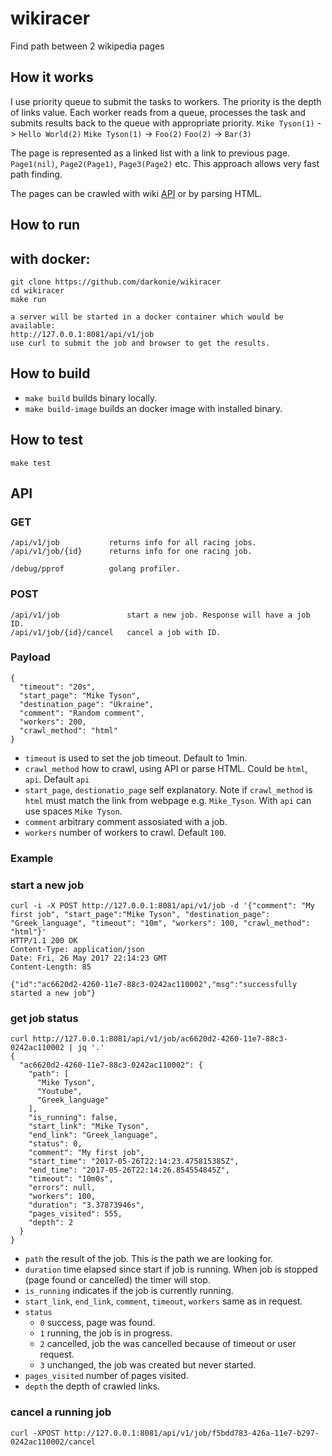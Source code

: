 # wikiracer
Find path between 2 wikipedia pages

## How it works
I use priority queue to submit the tasks to workers. The priority is the depth of links value. Each worker reads from a queue, processes the task and submits results back to the queue with appropriate priority.
`Mike Tyson(1)` -> `Hello World(2)`
`Mike Tyson(1)` -> `Foo(2)`
`Foo(2)` -> `Bar(3)`

The page is represented as a linked list with a link to previous page.
`Page1(nil)`, `Page2(Page1)`, `Page3(Page2)` etc.
This approach allows very fast path finding.

The pages can be crawled with wiki [API](en.wikipedia.org/w/api.php) or by parsing HTML.
## How to run
## with docker:
```
git clone https://github.com/darkonie/wikiracer
cd wikiracer
make run

a server will be started in a docker container which would be available:
http://127.0.0.1:8081/api/v1/job
use curl to submit the job and browser to get the results.
```

## How to build
 - `make build` builds binary locally.
 - `make build-image` builds an docker image with installed binary.

## How to test
```
make test
```

## API
### GET
```
/api/v1/job           returns info for all racing jobs.
/api/v1/job/{id}      returns info for one racing job.

/debug/pprof          golang profiler.
```

### POST
```
/api/v1/job               start a new job. Response will have a job ID.
/api/v1/job/{id}/cancel   cancel a job with ID.
```

### Payload
```
{
  "timeout": "20s",
  "start_page": "Mike Tyson",
  "destination_page": "Ukraine",
  "comment": "Random comment",
  "workers": 200,
  "crawl_method": "html"
}
```
 - `timeout` is used to set the job timeout. Default to 1min.
 - `crawl_method` how to crawl, using API or parse HTML. Could be `html`, `api`. Default `api`
 - `start_page`, `destionatio_page` self explanatory. Note if `crawl_method` is `html` must match the link from webpage e.g. `Mike_Tyson`. With `api` can use spaces `Mike Tyson`.
 - `comment` arbitrary comment assosiated with a job.
 - `workers` number of workers to crawl. Default `100`.

### Example
### start a new job
```
curl -i -X POST http://127.0.0.1:8081/api/v1/job -d '{"comment": "My first job", "start_page":"Mike Tyson", "destination_page": "Greek_language", "timeout": "10m", "workers": 100, "crawl_method": "html"}'
HTTP/1.1 200 OK
Content-Type: application/json
Date: Fri, 26 May 2017 22:14:23 GMT
Content-Length: 85

{"id":"ac6620d2-4260-11e7-88c3-0242ac110002","msg":"successfully started a new job"}
```

### get job status
```
curl http://127.0.0.1:8081/api/v1/job/ac6620d2-4260-11e7-88c3-0242ac110002 | jq '.'
{
  "ac6620d2-4260-11e7-88c3-0242ac110002": {
    "path": [
      "Mike Tyson",
      "Youtube",
      "Greek_language"
    ],
    "is_running": false,
    "start_link": "Mike Tyson",
    "end_link": "Greek_language",
    "status": 0,
    "comment": "My first job",
    "start_time": "2017-05-26T22:14:23.475815385Z",
    "end_time": "2017-05-26T22:14:26.854554845Z",
    "timeout": "10m0s",
    "errors": null,
    "workers": 100,
    "duration": "3.37873946s",
    "pages_visited": 555,
    "depth": 2
  }
}
```

 - `path` the result of the job. This is the path we are looking for.
 - `duration` time elapsed since start if job is running. When job is stopped (page found or cancelled) the timer will stop.
 - `is_running` indicates if the job is currently running.
 - `start_link`, `end_link`, `comment`, `timeout`, `workers` same as in request.
 - `status`
   - `0` success, page was found.
   - `1` running, the job is in progress.
   - `2` cancelled, job the was cancelled because of timeout or user request.
   - `3` unchanged, the job was created but never started.
  - `pages_visited` number of pages visited.
  - `depth` the depth of crawled links.

### cancel a running job
```
curl -XPOST http://127.0.0.1:8081/api/v1/job/f5bdd783-426a-11e7-b297-0242ac110002/cancel
```
